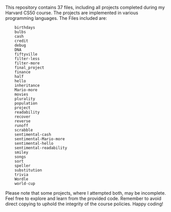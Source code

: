 This repository contains 37 files, including all projects completed during my Harvard CS50 course.
The projects are implemented in various programming languages. The Files included are:

        birthdays
        bulbs
        cash
        credit
        debug
        DNA
        fiftyville
        filter-less
        filter-more
        final_project
        finance
        half
        hello
        inheritance
        Mario-more
        movies
        plurality
        population
        project
        readability
        recover
        reverse
        runoff
        scrabble
        sentimental-cash
        sentimental-Mario-more
        sentimental-hello
        sentimental-readability
        smiley
        songs
        sort
        speller
        substitution
        trivia
        Wordle
        world-cup

Please note that some projects, where I attempted both, may be incomplete.
Feel free to explore and learn from the provided code.
Remember to avoid direct copying to uphold the integrity of the course policies. 
Happy coding!
